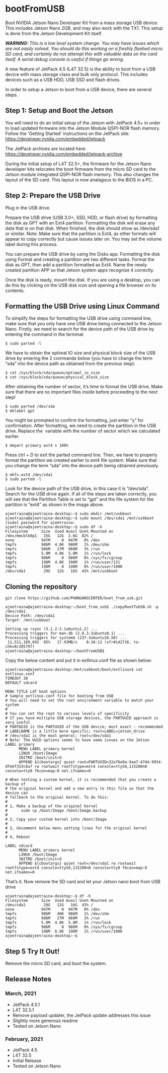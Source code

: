 # bootFromUSB
Boot NVIDIA Jetson Nano Developer Kit from a mass storage USB device. This includes Jetson Nano 2GB, and may also work with the TX1. This setup is done from the Jetson Development Kit itself.

<em><b>WARNING: </b>This is a low level system change. You may have issues which are not easily solved. You should do this working on a freshly flashed micro SD card, and certainly do not attempt this with valuable data on the card itself. A serial debug console is useful if things go wrong. </em>

A new feature of JetPack 4.5 (L4T 32.5) is the ability to boot from a USB device with mass storage class and bulk only protocol. This includes devices such as a USB HDD, USB SSD and flash drives.

In order to setup a Jetson to boot from a USB device, there are several steps.


## Step 1: Setup and Boot the Jetson
You will need to do an initial setup of the Jetson with JetPack 4.5+ in order to load updated firmware into the Jetson Module QSPI-NOR flash memory. Follow the 'Getting Started' instructions on the JetPack site: https://developer.nvidia.com/embedded/jetpack

The JetPack archives are located here: https://developer.nvidia.com/embedded/jetpack-archive

During the initial setup of L4T 32.5+, the firmware for the Jetson Nano developer kits relocates the boot firmware from the micro SD card to the Jetson module integrated QSPI-NOR flash memory. This also changes the layout of the SD card. This layout is now analagous to the BIOS in a PC.

## Step 2: Prepare the USB Drive
Plug in the USB drive.

Prepare the USB drive (USB 3.0+, SSD, HDD, or flash drive) by formatting the disk as GPT with an Ext4 partition. Formatting the disk will erase any data that is on that disk. When finished, the disk should show as /dev/sda1 or similar. Note: Make sure that the partition is Ext4, as other formats will appear to copy correctly but cause issues later on. You may set the volume label during this process.

You can prepare the USB drive by using the Disks app. Formatting the disk using Format and creating a partition are two different tasks. Format the disk as GPT, then add a partition formatted as Ext4. Name the newly created partition APP so that Jetson system apps recognize it correctly.

Once the disk is ready, mount the disk. If you are using a desktop, you can do this by clicking on the USB disk icon and opening a file browser on its contents.

## **Formatting the USB Drive using Linux Command**

To simplify the steps for formatting the USB drive using command line, make sure that you only have one USB drive being connected to the Jetson Nano. Firstly, we need to search for the device path of the USB drive by entering the command in the terminal:

```
$ sudo parted -l
```

We have to obtain the optimal IO size and physical block size of the USB drive by entering the 2 commands below (you have to change the term “sda” into the device path as obtained from the previous step):

```
$ cat /sys/block/sda/queue/optimal_io_size
$ cat /sys/block/sda/queue/physical_block_size
```

After obtaining the number of sector, it’s time to format the USB drive. Make sure that there are no important files inside before proceeding to the next step!

```
$ sudo parted /dev/sda
$ mklabel gpt
```

You might be prompted to confirm the formatting, just enter “y” for confirmation. After formatting, we need to create the partition in the USB drive. Replace the  variable with the number of sector which we calculated earlier.

```
$ mkpart primary ext4 s 100%
```

Press ctrl + D to exit the parted command line. Then, we have to properly format the partition we created earlier to ext4 file system. Make sure that you change the term “sda” into the device path being obtained previously.

```
$ mkfs.ext4 /dev/sda1
$ sudo parted -l
```

Look for the device path of the USB drive, in this case it is “/dev/sda”. Search for the USB drive again. If all of the steps are taken correctly, you will see that the Partition Table is set to “gpt” and the file system for the partition is “ext4” as shown in the image above.

```
ajeetraina@ajeetraina-desktop:~$ sudo mkdir /mnt/usbboot
ajeetraina@ajeetraina-desktop:~$ sudo mount /dev/sda1 /mnt/usbboot
[sudo] password for ajeetraina:
ajeetraina@ajeetraina-desktop:~$ sudo df -h
Filesystem      Size  Used Avail Use% Mounted on
/dev/mmcblk0p1   15G   12G  2.6G  82% /
none            947M     0  947M   0% /dev
tmpfs           986M  4.0K  986M   1% /dev/shm
tmpfs           986M   27M  960M   3% /run
tmpfs           5.0M  4.0K  5.0M   1% /run/lock
tmpfs           986M     0  986M   0% /sys/fs/cgroup
tmpfs           198M  4.0K  198M   1% /run/user/121
tmpfs           198M     0  198M   0% /run/user/1000
/dev/sda1        29G   12G   16G  43% /mnt/usbboot
```

## **Cloning the repository**

```
git clone https://github.com/PHONGANSCENTER/boot_from_usb.git
```

```
ajeetraina@ajeetraina-desktop:~/boot_from_usb$ ./copyRootToUSB.sh -p /dev/sda1
Device Path: /dev/sda1
Target: /mnt/usbboot
..
Setting up rsync (3.1.2-2.1ubuntu1.2) ...
Processing triggers for man-db (2.8.3-2ubuntu0.1) ...
Processing triggers for systemd (237-3ubuntu10.50) ...
 11,511,169,692  95%   17.93MB/s    0:10:12 (xfr#142716, to-chk=0/205797)
ajeetraina@ajeetraina-desktop:~/bootFromUSB$
```

Copy the below content and put it in extlinux.conf file as shown below:

```
ajeetraina@ajeetraina-desktop:/mnt/usbboot/boot/extlinux$ cat extlinux.conf
TIMEOUT 30
DEFAULT sdcard

MENU TITLE L4T boot options
# Sample extlinux.conf file for booting from USB
# You will need to set the root environment variable to match your system
#
# You can set the root to various levels of specificity
# If you have multiple USB storage devices, the PARTUUID approach is very useful
# PARTUUID is the PARTUUID of the USB device; most exact - recommended
# LABELNAME is a little more specific; root=LABEL=jetson_drive
# /dev/sda1 is the most general; root=/dev/sda1
# Note: The UUID options seems to have some issues on the Jetson
LABEL primary
      MENU LABEL primary kernel
      LINUX /boot/Image
      INITRD /boot/initrd
      APPEND ${cbootargs} quiet root=PARTUUID=32a76e0a-9aa7-4744-9954-dfe6f353c6a7 rw rootwait rootfstype=ext4 console=ttyS0,115200n8 console=tty0 fbcon=map:0 net.ifnames=0

# When testing a custom kernel, it is recommended that you create a backup of
# the original kernel and add a new entry to this file so that the device can
# fallback to the original kernel. To do this:
#
# 1, Make a backup of the original kernel
#      sudo cp /boot/Image /boot/Image.backup
#
# 2, Copy your custom kernel into /boot/Image
#
# 3, Uncomment below menu setting lines for the original kernel
#
# 4, Reboot

LABEL sdcard
      MENU LABEL primary kernel
      LINUX /boot/Image
      INITRD /boot/initrd
      APPEND ${cbootargs} quiet root=/dev/sda1 rw rootwait rootfstype=ext4 console=ttyS0,115200n8 console=tty0 fbcon=map:0 net.ifnames=0
```

That’s it. Now remove the SD card and let your Jetson nano boot from USB drive

```
ajeetraina@ajeetraina-desktop:~$ df -h
Filesystem      Size  Used Avail Use% Mounted on
/dev/sda1        29G   12G   16G  43% /
none            947M     0  947M   0% /dev
tmpfs           986M   40K  986M   1% /dev/shm
tmpfs           986M   27M  960M   3% /run
tmpfs           5.0M  4.0K  5.0M   1% /run/lock
tmpfs           986M     0  986M   0% /sys/fs/cgroup
tmpfs           198M  8.0K  198M   1% /run/user/1000
ajeetraina@ajeetraina-desktop:~$
```

## Step 5 Try It Out!

Remove the micro SD card, and boot the system.


<h2>Release Notes</h2>
<h3>March, 2021</h3>

* JetPack 4.5.1
* L4T 32.5.1
* Remove payload updater, the JetPack update addresses this issue
* Slightly more generous readme
* Tested on Jetson Nano


<h3>February, 2021</h3>

* JetPack 4.5
* L4T 32.5
* Initial Release
* Tested on Jetson Nano





